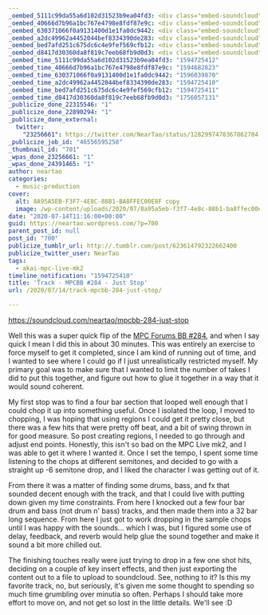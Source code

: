 ```yaml
---
_oembed_5111c99da55a6d102d31523b9ea04fd3: <div class="embed-soundcloud"><iframe title="MPCBB 284 - Just Stop by NearTao" width="580" height="400" scrolling="no" frameborder="no" src="https://w.soundcloud.com/player/?visual=true&url=https%3A%2F%2Fapi.soundcloud.com%2Ftracks%2F857440432&show_artwork=true&maxwidth=580&maxheight=870&dnt=1"></iframe></div>
_oembed_40666d7b96a1bc767e4798e8fdf87e9c: <div class="embed-soundcloud"><iframe title="MPCBB 284 - Just Stop by NearTao" width="500" height="400" scrolling="no" frameborder="no" src="https://w.soundcloud.com/player/?visual=true&url=https%3A%2F%2Fapi.soundcloud.com%2Ftracks%2F857440432&show_artwork=true&maxwidth=500&maxheight=750&dnt=1"></iframe></div>
_oembed_630371066f0a9131400d1e1fa0dc9442: <div class="embed-soundcloud"><iframe title="MPCBB 284 - Just Stop by NearTao" width="100" height="150" scrolling="no" frameborder="no" src="https://w.soundcloud.com/player/?visual=true&url=https%3A%2F%2Fapi.soundcloud.com%2Ftracks%2F857440432&show_artwork=true&maxwidth=100&maxheight=150&dnt=1"></iframe></div>
_oembed_a2dc49962a4452044bef8334390de283: <div class="embed-soundcloud"><iframe title="MPCBB 284 - Just Stop by NearTao" width="805" height="400" scrolling="no" frameborder="no" src="https://w.soundcloud.com/player/?visual=true&url=https%3A%2F%2Fapi.soundcloud.com%2Ftracks%2F857440432&show_artwork=true&maxwidth=805&maxheight=1000&dnt=1"></iframe></div>
_oembed_bed7afd251c675dc6c4e9fef569cfb12: <div class="embed-soundcloud"><iframe title="MPCBB 284 - Just Stop by NearTao" width="584" height="400" scrolling="no" frameborder="no" src="https://w.soundcloud.com/player/?visual=true&url=https%3A%2F%2Fapi.soundcloud.com%2Ftracks%2F857440432&show_artwork=true&maxwidth=584&maxheight=876&dnt=1"></iframe></div>
_oembed_d8417d30360da8f819c7eeb68fb9d0d3: <div class="embed-soundcloud"><iframe title="MPCBB 284 - Just Stop by NearTao" width="750" height="400" scrolling="no" frameborder="no" src="https://w.soundcloud.com/player/?visual=true&url=https%3A%2F%2Fapi.soundcloud.com%2Ftracks%2F857440432&show_artwork=true&maxheight=1000&maxwidth=750"></iframe></div>
_oembed_time_5111c99da55a6d102d31523b9ea04fd3: "1594725412"
_oembed_time_40666d7b96a1bc767e4798e8fdf87e9c: "1594682823"
_oembed_time_630371066f0a9131400d1e1fa0dc9442: "1596039870"
_oembed_time_a2dc49962a4452044bef8334390de283: "1594725410"
_oembed_time_bed7afd251c675dc6c4e9fef569cfb12: "1594725411"
_oembed_time_d8417d30360da8f819c7eeb68fb9d0d3: "1756057131"
_publicize_done_22315546: "1"
_publicize_done_22890294: "1"
_publicize_done_external:
  twitter:
    "23256661": https://twitter.com/NearTao/status/1282997478367862784
_publicize_job_id: "46556595258"
_thumbnail_id: "701"
_wpas_done_23256661: "1"
_wpas_done_24391465: "1"
author: neartao
categories:
  - music-production
cover:
  alt: 8A95A5EB-F3F7-4E8C-88B1-BA8FFEC00E8F copy
  image: /wp-content/uploads/2020/07/8a95a5eb-f3f7-4e8c-88b1-ba8ffec00e8f-copy-e1594682278786.jpeg
date: "2020-07-14T11:16:00+00:00"
guid: https://neartao.wordpress.com/?p=700
parent_post_id: null
post_id: "700"
publicize_tumblr_url: http://.tumblr.com/post/623614792322662400
publicize_twitter_user: NearTao
tags:
  - akai-mpc-live-mk2
timeline_notification: "1594725410"
title: 'Track - MPCBB #284 - Just Stop'
url: /2020/07/14/track-mpcbb-284-just-stop/

---
```

https://soundcloud.com/neartao/mpcbb-284-just-stop

Well this was a super quick flip of the [MPC Forums BB #284](https://www.mpc-forums.com/viewtopic.php?f=40&t=199354&p=1800618#p1800618), and when I say quick I mean I did this in about 30 minutes. This was entirely an exercise to force myself to get it completed, since I am kind of running out of time, and I wanted to see where I could go if I just unrealistically restricted myself. My primary goal was to make sure that I wanted to limit the number of takes I did to put this together, and figure out how to glue it together in a way that it would sound coherent.

My first stop was to find a four bar section that looped well enough that I could chop it up into something useful. Once I isolated the loop, I moved to chopping, I was hoping that using regions I could get it pretty close, but there was a few hits that were pretty off beat, and a bit of swing thrown in for good measure. So post creating regions, I needed to go through and adjust end points. Honestly, this isn't so bad on the MPC Live mk2, and I was able to get it where I wanted it. Once I set the tempo, I spent some time listening to the chops at different semitones, and decided to go with a straight up -6 semitone drop, and I liked the character I was getting out of it.

From there it was a matter of finding some drums, bass, and fx that sounded decent enough with the track, and that I could live with putting down given my time constraints. From here I knocked out a few four bar drum and bass (not drum n' bass) tracks, and then made them into a 32 bar long sequence. From here I just got to work dropping in the sample chops until I was happy with the sounds... which I was, but I figured some use of delay, feedback, and reverb would help glue the sound together and make it sound a bit more chilled out.

The finishing touches really were just trying to drop in a few one shot hits, deciding on a couple of key insert effects, and then just exporting the content out to a file to upload to soundcloud. See, nothing to it? Is this my favorite track, no, but seriously, it's given me some thought to spending so much time grumbling over minutia so often. Perhaps I should take more effort to move on, and not get so lost in the little details. We'll see :D
